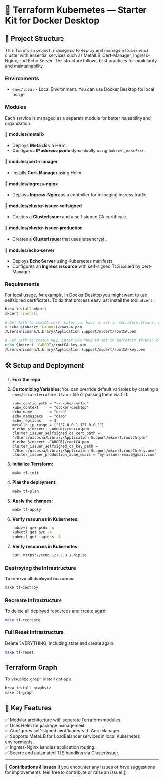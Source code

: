# 🚀 Terraform Kubernetes — Starter Kit for Docker Desktop

## 📂 Project Structure
This Terraform project is designed to deploy and manage a Kubernetes cluster with essential services such as MetalLB, Cert-Manager, Ingress-Nginx, and Echo Server. The structure follows best practices for modularity and maintainability.

### **Environments**
- `envs/local` - Local Environment. You can use Docker Desktop for local usage.

### **Modules**
Each service is managed as a separate module for better reusability and organization.

#### **📁 modules/metallb**
- Deploys **MetalLB** via Helm.
- Configures **IP address pools** dynamically using `kubectl_manifest`.

#### **📁 modules/cert-manager**
- Installs **Cert-Manager** using Helm.

#### **📁 modules/ingress-nginx**
- Deploys **Ingress-Nginx** as a controller for managing ingress traffic.

#### **📁 modules/cluster-issuer-selfsigned**
- Creates a **ClusterIssuer** and a self-signed CA certificate.

#### **📁 modules/cluster-issuer-production**
- Creates a **ClusterIssuer** that uses letsencrypt .

#### **📁 modules/echo-server**
- Deploys **Echo Server** using Kubernetes manifests.
- Configures an **Ingress resource** with self-signed TLS issued by Cert-Manager.

### **Requirements**
For local usage, for example, in Docker Desktop you might want to use selfsigned certificates. To do that process easy just install the tool `mkcert`.
```sh
brew install mkcert
mkcert -install

# Get Path to rootCA cert. Later you have to set in terraform.tfvars: cluster_issuer_selfsigned_ca_cert_path
$ echo $(mkcert -CAROOT)/rootCA.pem 
/Users/nicosha/Library/Application Support/mkcert/rootCA.pem

# Get path to rootCA key. Later you have to set in terraform.tfvars: cluster_issuer_selfsigned_ca_key_path
echo $(mkcert -CAROOT)/rootCA-key.pem 
/Users/nicosha/Library/Application Support/mkcert/rootCA-key.pem
```

## 🛠️ Setup and Deployment
1. **Fork the repo**

2. **Customizing Variables:**
You can override default variables by creating a `envs/local/terraform.tfvars` file or passing them via CLI:
   ```hcl
   kube_config_path = "~/.kube/config"
   kube_context     = "docker-desktop"
   echo_name        = "echo"
   echo_namespace   = "demo"
   echo_replicas    = 3
   metallb_ip_range = ["127.0.0.1-127.0.0.1"]
   # echo $(mkcert -CAROOT)/rootCA.pem 
   cluster_issuer_selfsigned_ca_cert_path = "/Users/nicosha/Library/Application Support/mkcert/rootCA.pem"
   # echo $(mkcert -CAROOT)/rootCA.pem 
   cluster_issuer_selfsigned_ca_key_path = "/Users/nicosha/Library/Application Support/mkcert/rootCA-key.pem"
   cluster_issuer_production_acme_email = "my-issuer-email@gmail.com"
   ```

3. **Initialize Terraform:**
   ```sh
   make tf-init
   ```

4. **Plan the deployment:**
   ```sh
   make tf-plan
   ```

5. **Apply the changes:**
   ```sh
   make tf-apply
   ```

6. **Verify resources in Kubernetes:**
   ```sh
   kubectl get pods -A
   kubectl get svc -A
   kubectl get ingress -A
   ```

7. **Verify resources in Kubernetes:**
   ```sh
   curl https://echo.127.0.0.1.nip.io
   ```

### **Destroying the Infrastructure**
To remove all deployed resources:
```sh
make tf-destroy
```

### **Recreate Infrastructure**
To delete all deployed resources and create again:
```sh
make tf-recreate
```

### **Full Reset Infrastructure**
Delete EVERYTHING, including state and create again:
```sh
make tf-reset
```

## **Terraform Graph**
To visualize graph install dot app:
```sh
brew install graphviz
make tf-graph
```

## 📌 Key Features
✅ Modular architecture with separate Terraform modules.  
✅ Uses Helm for package management.  
✅ Configures self-signed certificates with Cert-Manager.  
✅ Supports MetalLB for LoadBalancer services in local Kubernetes environments.  
✅ Ingress-Nginx handles application routing.  
✅ Secure and automated TLS handling via ClusterIssuer.  

---
📢 **Contributions & Issues**
If you encounter any issues or have suggestions for improvements, feel free to contribute or raise an issue! 🚀
